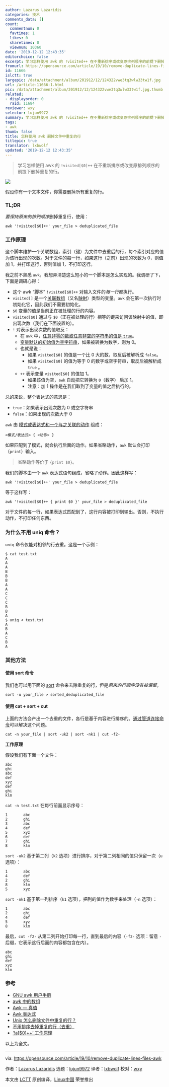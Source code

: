 ```yaml
---
author: Lazarus Lazaridis
categories: 技术
comments_data: []
count:
  commentnum: 0
  favtimes: 1
  likes: 0
  sharetimes: 0
  viewnum: 10360
date: '2019-12-12 12:43:35'
editorchoice: false
excerpt: 学习怎样使用 awk 的 !visited++ 在不重新排序或改变原排列顺序的前提下删掉重复的行。
fromurl: https://opensource.com/article/19/10/remove-duplicate-lines-files-awk
id: 11666
islctt: true
largepic: /data/attachment/album/201912/12/124322vwe3tq3wlw33tw1f.jpg
url: /article-11666-1.html
pic: /data/attachment/album/201912/12/124322vwe3tq3wlw33tw1f.jpg.thumb.jpg
related:
- displayorder: 0
  raid: 11684
reviewer: wxy
selector: lujun9972
summary: 学习怎样使用 awk 的 !visited++ 在不重新排序或改变原排列顺序的前提下删掉重复的行。
tags:
- awk
thumb: false
title: 怎样使用 awk 删掉文件中重复的行
titlepic: true
translator: lxbwolf
updated: '2019-12-12 12:43:35'
---
```



> 
> 学习怎样使用 awk 的 `!visited[$0]++` 在不重新排序或改变原排列顺序的前提下删掉重复的行。
> 
> 
> 


![](/data/attachment/album/201912/12/124322vwe3tq3wlw33tw1f.jpg)


假设你有一个文本文件，你需要删掉所有重复的行。


### TL;DR


*要保持原来的排列顺序*删掉重复行，使用：



```
awk '!visited[$0]++' your_file > deduplicated_file
```

### 工作原理


这个脚本维护一个关联数组，索引（键）为文件中去重后的行，每个索引对应的值为该行出现的次数。对于文件的每一行，如果这行（之前）出现的次数为 0，则值加 1，并打印这行，否则值加 1，不打印这行。


我之前不熟悉 `awk`，我想弄清楚这么短小的一个脚本是怎么实现的。我调研了下，下面是调研心得：


* 这个 awk “脚本” `!visited[$0]++` 对输入文件的*每一行*都执行。
* `visited[]` 是一个[关联数组](http://kirste.userpage.fu-berlin.de/chemnet/use/info/gawk/gawk_12.html)（又名[映射](https://en.wikipedia.org/wiki/Associative_array)）类型的变量。`awk` 会在第一次执行时初始化它，因此我们不需要初始化。
* `$0` 变量的值是当前正在被处理的行的内容。
* `visited[$0]` 通过与 `$0`（正在被处理的行）相等的键来访问该映射中的值，即出现次数（我们在下面设置的）。
* `!` 对表示出现次数的值取反：
	+ 在 `awk` 中，[任意非零的数或任意非空的字符串的值是 `true`](https://www.gnu.org/software/gawk/manual/html_node/Truth-Values.html)。
	+ [变量默认的初始值为空字符串](https://ftp.gnu.org/old-gnu/Manuals/gawk-3.0.3/html_chapter/gawk_8.html)，如果被转换为数字，则为 0。
	+ 也就是说：
		- 如果 `visited[$0]` 的值是一个比 0 大的数，取反后被解析成 `false`。
		- 如果 `visited[$0]` 的值为等于 0 的数字或空字符串，取反后被解析成 `true` 。
	+ `++` 表示变量 `visited[$0]` 的值加 1。
		- 如果该值为空，`awk` 自动把它转换为 `0`（数字） 后加 1。
		- 注意：加 1 操作是在我们取到了变量的值之后执行的。


总的来说，整个表达式的意思是：


* `true`：如果表示出现次数为 0 或空字符串
* `false`：如果出现的次数大于 0


`awk` 由 [模式或表达式和一个与之关联的动作](http://kirste.userpage.fu-berlin.de/chemnet/use/info/gawk/gawk_9.html) 组成：



```
<模式/表达式> { <动作> }
```

如果匹配到了模式，就会执行后面的动作。如果省略动作，`awk` 默认会打印（`print`）输入。



> 
> 省略动作等价于 `{print $0}`。
> 
> 
> 


我们的脚本由一个 `awk` 表达式语句组成，省略了动作。因此这样写：



```
awk '!visited[$0]++' your_file > deduplicated_file
```

等于这样写：



```
awk '!visited[$0]++ { print $0 }' your_file > deduplicated_file
```

对于文件的每一行，如果表达式匹配到了，这行内容被打印到输出。否则，不执行动作，不打印任何东西。


### 为什么不用 uniq 命令？


`uniq` 命令仅能对相邻的行去重。这是一个示例：



```
$ cat test.txt
A
A
A
B
B
B
A
A
C
C
C
B
B
A
$ uniq < test.txt
A
B
A
C
B
A
```

### 其他方法


#### 使用 sort 命令


我们也可以用下面的 [sort](http://man7.org/linux/man-pages/man1/sort.1.html) 命令来去除重复的行，但是*原来的行顺序没有被保留*。



```
sort -u your_file > sorted_deduplicated_file
```

#### 使用 cat + sort + cut


上面的方法会产出一个去重的文件，各行是基于内容进行排序的。[通过管道连接命令](https://stackoverflow.com/a/20639730/2292448)可以解决这个问题。



```
cat -n your_file | sort -uk2 | sort -nk1 | cut -f2-
```

**工作原理**


假设我们有下面一个文件：



```
abc
ghi
abc
def
xyz
def
ghi
klm
```

`cat -n test.txt` 在每行前面显示序号：



```
1       abc
2       ghi
3       abc
4       def
5       xyz
6       def
7       ghi
8       klm
```

`sort -uk2` 基于第二列（`k2` 选项）进行排序，对于第二列相同的值只保留一次（`u` 选项）：



```
1       abc
4       def
2       ghi
8       klm
5       xyz
```

`sort -nk1` 基于第一列排序（`k1` 选项），把列的值作为数字来处理（`-n` 选项）：



```
1       abc
2       ghi
4       def
5       xyz
8       klm
```

最后，`cut -f2-` 从第二列开始打印每一行，直到最后的内容（`-f2-` 选项：留意 `-` 后缀，它表示这行后面的内容都包含在内）。



```
abc
ghi
def
xyz
klm
```

### 参考


* [GNU awk 用户手册](https://www.gnu.org/software/gawk/manual/html_node/)
* [awk 中的数组](http://kirste.userpage.fu-berlin.de/chemnet/use/info/gawk/gawk_12.html)
* [Awk — 真值](https://www.gnu.org/software/gawk/manual/html_node/Truth-Values.html)
* [Awk 表达式](https://ftp.gnu.org/old-gnu/Manuals/gawk-3.0.3/html_chapter/gawk_8.html)
* [Unix 怎么删除文件中重复的行？](https://stackoverflow.com/questions/1444406/how-can-i-delete-duplicate-lines-in-a-file-in-unix)
* [不用排序去掉重复的行（去重）](https://stackoverflow.com/questions/11532157/remove-duplicate-lines-without-sorting)
* [‘!a[$0]++’ 工作原理](https://unix.stackexchange.com/questions/159695/how-does-awk-a0-work/159734#159734)


以上为全文。




---


via: <https://opensource.com/article/19/10/remove-duplicate-lines-files-awk>


作者：[Lazarus Lazaridis](https://opensource.com/users/iridakos) 选题：[lujun9972](https://github.com/lujun9972) 译者：[lxbwolf](https://github.com/lxbwolf) 校对：[wxy](https://github.com/wxy)


本文由 [LCTT](https://github.com/LCTT/TranslateProject) 原创编译，[Linux中国](https://linux.cn/) 荣誉推出